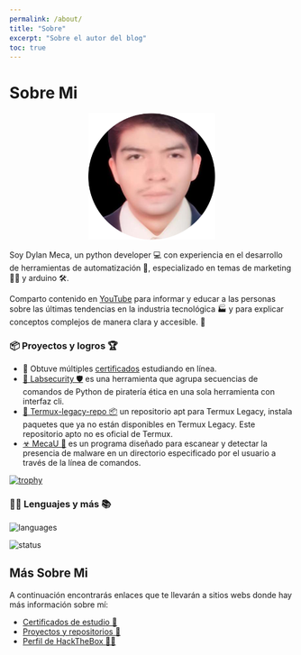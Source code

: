 ```yaml
---
permalink: /about/
title: "Sobre"
excerpt: "Sobre el autor del blog"
toc: true
---
```


# Sobre Mi

<div style="text-align: center;">
     <img src="/assets/img/avatar-dylan.png" width="225px" height="225px">
</div>

Soy Dylan Meca, un python developer 💻 con experiencia en el desarrollo de herramientas de automatización 🤖, especializado en temas de marketing 🧑‍💼 y arduino 🛠️. 

Comparto contenido en [YouTube](https://www.youtube.com/c/DylanMeca) para informar y educar a las personas sobre las últimas tendencias en la industria tecnológica 🏭 y para explicar conceptos complejos de manera clara y accesible. 📜

### 📦 Proyectos y logros 🏆

- 📜 Obtuve múltiples [certificados](https://dylanmeca.github.io/mis-certificados.html) estudiando en línea.
- [🔬 Labsecurity 🛡️](https://github.com/dylanmeca/labsecurity) es una herramienta que agrupa secuencias de comandos de Python de piratería ética en una sola herramienta con interfaz cli.
- [📱 Termux-legacy-repo 📦](https://github.com/dylanmeca/termux-legacy-repo) un repositorio apt para Termux Legacy, instala paquetes que ya no están disponibles en Termux Legacy. Este repositorio apto no es oficial de Termux.
- [☣ MecaU 🦠](https://github.com/dylanmeca/MecaU) es un programa diseñado para escanear y detectar la presencia de malware en un directorio especificado por el usuario a través de la línea de comandos.

[![trophy](https://github-profile-trophy.vercel.app/?username=dylanmeca&theme=tokyonight)](https://github.com/ryo-ma/github-profile-trophy)

### 👨‍💻 Lenguajes y más 📚

![languages](https://github-readme-stats.vercel.app/api/top-langs/?username=dylanmeca&layout=compact&theme=tokyonight)

![status](https://github-readme-stats.vercel.app/api?username=dylanmeca&show_icons=true&theme=tokyonight)

## Más Sobre Mi

A continuación encontrarás enlaces que te llevarán a sitios webs donde hay más información sobre mí:

* [Certificados de estudio 📜](https://dylanmeca.github.io/mis-certificados.html)
* [Proyectos y repositorios 👷](https://github.com/dylanmeca)
* [Perfil de HackTheBox 👨‍💻](https://app.hackthebox.com/profile/1197337)

